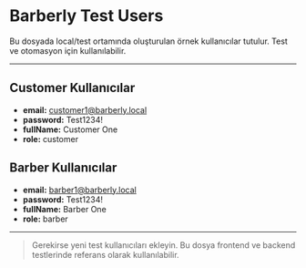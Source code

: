 # Barberly Test Users

Bu dosyada local/test ortamında oluşturulan örnek kullanıcılar tutulur. Test ve otomasyon için kullanılabilir.

---

## Customer Kullanıcılar

- **email:** customer1@barberly.local
- **password:** Test1234!
- **fullName:** Customer One
- **role:** customer

## Barber Kullanıcılar

- **email:** barber1@barberly.local
- **password:** Test1234!
- **fullName:** Barber One
- **role:** barber

---

> Gerekirse yeni test kullanıcıları ekleyin. Bu dosya frontend ve backend testlerinde referans olarak kullanılabilir.
